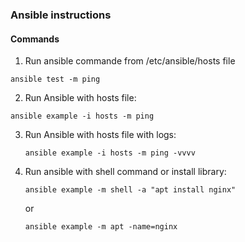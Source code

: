 ### Ansible instructions

#### Commands


1. Run ansible commande from /etc/ansible/hosts file
  
  `ansible test -m ping`

2. Run Ansible with hosts file:
  
  `ansible example -i hosts -m ping`
  
3. Run Ansible with hosts file with logs:
    
    `ansible example -i hosts -m ping -vvvv`
    
4. Run ansible with shell command or install library:

    `ansible example -m shell -a "apt install nginx"`
    
    or 
    
    `ansible example -m apt -name=nginx`
    
 
    
   
 